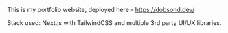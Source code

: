 This is my portfolio website, deployed here - https://dobsond.dev/

Stack used: Next.js with TailwindCSS and multiple 3rd party UI/UX libraries.
